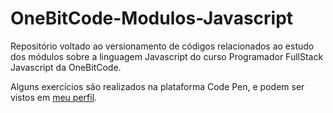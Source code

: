 # OneBitCode-Modulos-Javascript
Repositório voltado ao versionamento de códigos relacionados ao estudo dos módulos sobre a linguagem Javascript do curso Programador FullStack Javascript da OneBitCode.

Alguns exercícios são realizados na plataforma Code Pen, e podem ser vistos em [meu perfil](https://codepen.io/marcusmartinsxx/pens/public).
